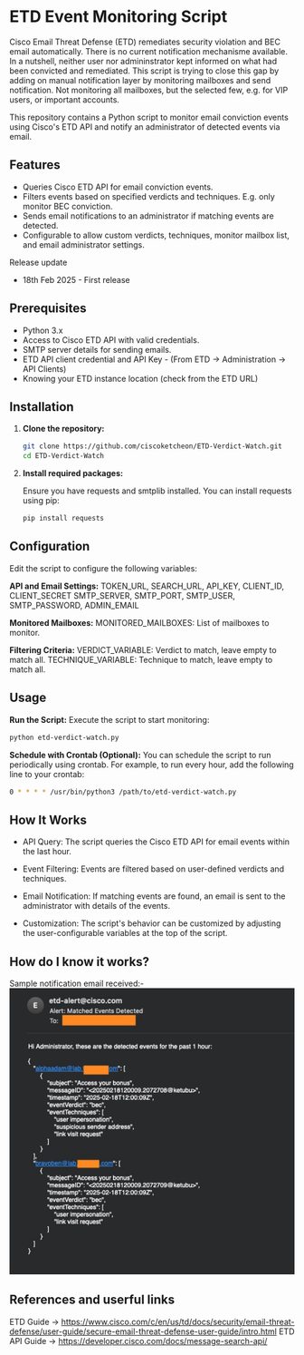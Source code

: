 # ETD Event Monitoring Script

Cisco Email Threat Defense (ETD) remediates security violation and BEC email automatically. There is no current notification mechanisme available. In a nutshell, neither user nor admininstrator kept informed on what had been convicted and remediated. This script is trying to close this gap by adding on manual notification layer by monitoring mailboxes and send notification. Not monitoring all mailboxes, but the selected few, e.g. for VIP users, or important accounts.  

This repository contains a Python script to monitor email conviction events using Cisco's ETD API and notify an administrator of detected events via email.

## Features

- Queries Cisco ETD API for email conviction events.
- Filters events based on specified verdicts and techniques. E.g. only monitor BEC conviction. 
- Sends email notifications to an administrator if matching events are detected.
- Configurable to allow custom verdicts, techniques, monitor mailbox list, and email administrator settings.


Release update
- 18th Feb 2025 - First release 

## Prerequisites

- Python 3.x
- Access to Cisco ETD API with valid credentials.
- SMTP server details for sending emails.
- ETD API client credential and API Key - (From ETD -> Administration -> API Clients)
- Knowing your ETD instance location (check from the ETD URL)

## Installation

1. **Clone the repository:**

   ```bash
   git clone https://github.com/ciscoketcheon/ETD-Verdict-Watch.git
   cd ETD-Verdict-Watch
   ```

2. **Install required packages:**

   Ensure you have requests and smtplib installed. You can install requests using pip:
   ```bash
   pip install requests
   ```

## Configuration

Edit the script to configure the following variables:

   **API and Email Settings:**
        TOKEN_URL, SEARCH_URL, API_KEY, CLIENT_ID, CLIENT_SECRET
        SMTP_SERVER, SMTP_PORT, SMTP_USER, SMTP_PASSWORD, ADMIN_EMAIL

   **Monitored Mailboxes:**
        MONITORED_MAILBOXES: List of mailboxes to monitor.

   **Filtering Criteria:**
        VERDICT_VARIABLE: Verdict to match, leave empty to match all.
        TECHNIQUE_VARIABLE: Technique to match, leave empty to match all.

## Usage

   **Run the Script:**
   Execute the script to start monitoring:
   ```bash
   python etd-verdict-watch.py
   ```

**Schedule with Crontab (Optional):**
   You can schedule the script to run periodically using crontab. For example, to run every hour, add the following line to your crontab:
   ```bash
   0 * * * * /usr/bin/python3 /path/to/etd-verdict-watch.py
   ```

## How It Works

- API Query: The script queries the Cisco ETD API for email events within the last hour.

- Event Filtering: Events are filtered based on user-defined verdicts and techniques.

- Email Notification: If matching events are found, an email is sent to the administrator with details of the events.

- Customization: The script's behavior can be customized by adjusting the user-configurable variables at the top of the script.


## How do I know it works?

Sample notification email received:-
![](notification.jpg)



## References and userful links

ETD Guide -> https://www.cisco.com/c/en/us/td/docs/security/email-threat-defense/user-guide/secure-email-threat-defense-user-guide/intro.html
ETD API Guide -> https://developer.cisco.com/docs/message-search-api/
